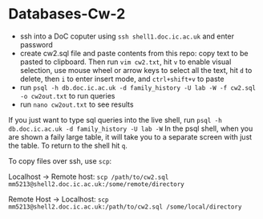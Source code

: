 # Databases-Cw-2

- ssh into a DoC coputer using `ssh shell1.doc.ic.ac.uk` and enter password
- create cw2.sql file and paste contents from this repo: copy text to be pasted to clipboard. Then run `vim cw2.txt`, hit `v` to enable visual selection, use mouse wheel or arrow keys to select all the text, hit `d` to delete, then `i` to enter insert mode, and `ctrl+shift+v` to paste
- run `psql -h db.doc.ic.ac.uk -d family_history -U lab -W -f cw2.sql -o cw2out.txt` to run queries
- run `nano cw2out.txt` to see results

If you just want to type sql queries into the live shell, run `psql -h db.doc.ic.ac.uk -d family_history -U lab -W`
In the psql shell, when you are shown a faily large table, it will take you to a separate screen with just the table. To return to the shell hit `q`.

To copy files over ssh, use `scp`:

Localhost -> Remote host: `scp /path/to/cw2.sql mm5213@shell2.doc.ic.ac.uk:/some/remote/directory`

Remote Host -> Localhost: `scp mm5213@shell2.doc.ic.ac.uk:/path/to/cw2.sql /some/local/directory`
